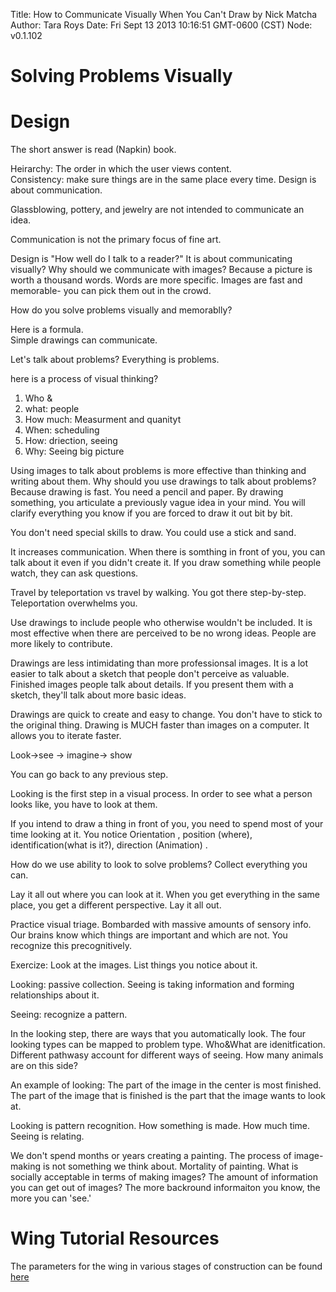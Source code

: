 Title: How to Communicate Visually When You Can't Draw by Nick Matcha
Author: Tara Roys 
Date: Fri Sept 13 2013 10:16:51 GMT-0600 (CST)
Node: v0.1.102

Solving Problems Visually
===============================================

Design
============

The short answer is read (Napkin) book.  


Heirarchy: The order in which the user views content.  
Consistency:  make sure things are in the same place every time. 
Design is about communication.  

Glassblowing, pottery, and jewelry are not intended to communicate 
an idea.  

Communication is not the primary focus of fine art.  

Design is "How well do I talk to a reader?" It is about communicating visually?
Why should we communicate with images?  Because a picture is worth a thousand words.
Words are more specific.  Images are fast and memorable- you can pick them out in 
the crowd.  

How do you solve problems visually and memorablly? 

Here is a formula.  
Simple drawings can communicate.  

Let's talk about problems?  Everything is problems.  

here is a process of visual thinking?

1. Who & 
2. what: people
2. How much: Measurment and quanityt
3. When: scheduling
4. How: driection, seeing 
5. Why:  Seeing big picture

Using images to talk about problems is more effective than thinking and writing about them.
Why should you use drawings to talk about problems?  Because drawing is fast.  You need a pencil
and paper.  By drawing something, you articulate a previously vague idea in your mind. You will
clarify everything you know if you are forced to draw it out bit by bit.  

You don't need special skills to draw. You could use a stick and sand. 

It increases communication.  When there is somthing in front of you, you can talk about it even if you
didn't create it.  If you draw something while people watch, they can ask questions.  

Travel by teleportation vs travel by walking.  You got there step-by-step. Teleportation overwhelms you.

Use drawings to include people who otherwise wouldn't be included.  It is most effective when there are 
perceived to be no wrong ideas. People are more likely to contribute.

Drawings are less intimidating than more professionsal images.  It is a lot easier to talk about a sketch
that people don't perceive as valuable.  Finished images people talk about details.  If you present them 
with a sketch, they'll talk about more basic ideas.

Drawings are quick to create and easy to change. You don't have to stick to the original thing.  Drawing 
is MUCH faster than images on a computer. It allows you to iterate faster. 

Look->see -> imagine-> show

You can go back to any previous step.

Looking is the first step in a visual process. In order to see what a person looks like, you have to look
at them.  

If you intend to draw a thing in front of you, you need to spend most of your time looking at it. You notice
Orientation , position (where), identification(what is it?), direction (Animation) .  

How do we use ability to look to solve problems?  Collect everything you can.  

Lay it all out where you can look at it.  When you get everything in the same place, you get a different 
perspective.  Lay it all out.  

Practice visual triage.  Bombarded with massive amounts of sensory info.  Our brains know which things are important and which are not. 
You recognize this precognitively.  

Exercize:  Look at the images.  List things you notice about it. 

Looking: passive collection.
Seeing is taking information and forming relationships about it. 

Seeing: recognize a pattern.  

In the looking step, there are ways that you automatically look.  The four looking types can be mapped to problem type.  Who&What are idenitfication. 
Different pathwasy account for different ways of seeing.   How many animals are on this side?  

An example of looking:  The part of the image in the center is most finished.  The part of the image that is finished is
the part that the image wants to look at. 

Looking is pattern recognition. How something is made. How much time.  Seeing is relating.  

We don't spend months or years creating a painting.  The process of image-making is not something we think about.  Mortality of painting. 
What is socially acceptable in terms of making images?  The amount of information you can get out of images?  The more backround
informaiton you know, the more you can 'see.'


Wing Tutorial Resources
=======================

The parameters for the wing in various stages of construction can be
found [here](wing/wingtutorial.flame)
